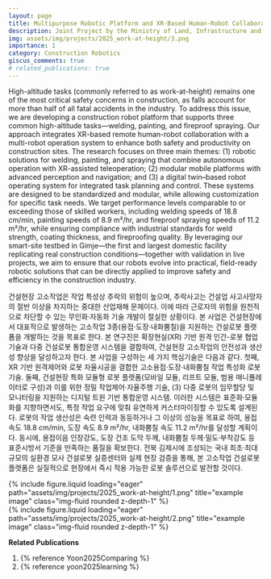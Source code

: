 ```yaml
---
layout: page
title: Multipurpose Robotic Platform and XR-Based Human-Robot Collaboration for Work at Height in Construction
description: Joint Project by the Ministry of Land, Infrastructure and Transport & Ministry of Trade, Industry and Energy, South Korea (2025.04 ~ 2029.12)
img: assets/img/projects/2025_work-at-height/3.png
importance: 1
category: Construction Robotics
giscus_comments: true
# related_publications: true
---
```


High-altitude tasks (commonly referred to as work-at-height) remains one of the most critical safety concerns in construction, as falls account for more than half of all fatal accidents in the industry. To address this issue, we are developing a construction robot platform that supports three common high-altitude tasks—welding, painting, and fireproof spraying. Our approach integrates XR-based remote human-robot collaboration with a multi-robot operation system to enhance both safety and productivity on construction sites. The research focuses on three main themes: (1) robotic solutions for welding, painting, and spraying that combine autonomous operation with XR-assisted teleoperation; (2) modular mobile platforms with advanced perception and navigation; and (3) a digital twin–based robot operating system for integrated task planning and control. These systems are designed to be standardized and modular, while allowing customization for specific task needs. We target performance levels comparable to or exceeding those of skilled workers, including welding speeds of 18.8 cm/min, painting speeds of 8.9 m²/hr, and fireproof spraying speeds of 11.2 m²/hr, while ensuring compliance with industrial standards for weld strength, coating thickness, and fireproofing quality. By leveraging our smart-site testbed in Gimje—the first and largest domestic facility replicating real construction conditions—together with validation in live projects, we aim to ensure that our robots evolve into practical, field-ready robotic solutions that can be directly applied to improve safety and efficiency in the construction industry.

건설현장 고소작업은 작업 특성상 추락의 위험이 높으며, 추락사고는 건설업 사고사망자의 절반 이상을 차지하는 중대한 산업재해 문제이다. 이에 따라 근로자의 위험을 원천적으로 차단할 수 있는 무인화·자동화 기술 개발이 절실한 상황이다. 본 사업은 건설현장에서 대표적으로 발생하는 고소작업 3종(용접·도장·내화뿜칠)을 지원하는 건설로봇 플랫폼을 개발하는 것을 목표로 한다. 본 연구진은 확장현실(XR) 기반 원격 인간-로봇 협업 기술과 다중 건설로봇 통합운영 시스템을 결합하여, 건설현장 고소작업의 안전성과 생산성 향상을 달성하고자 한다. 본 사업을 구성하는 세 가지 핵심기술은 다음과 같다. 첫째, XR 기반 원격제어와 로봇 자율시공을 결합한 고소용접·도장·내화뿜칠 작업 특성화 로봇 기술. 둘째, 건설현장 특화 모듈형 로봇 플랫폼(모바일 모듈, 리프트 모듈, 범용 매니퓰레이터로 구성)과 이를 위한 정밀 작업제어·자율주행 기술, (3) 다중 로봇의 임무할당 및 모니터링을 지원하는 디지털 트윈 기반 통합운영 시스템. 이러한 시스템은 표준화·모듈화를 지향하면서도, 특정 작업 요구에 맞춰 유연하게 커스터마이징할 수 있도록 설계된다. 로봇의 작업 생산성은 숙련 인력과 동등하거나 그 이상의 성능을 목표로 하여, 용접 속도 18.8 cm/min, 도장 속도 8.9 m²/hr, 내화뿜칠 속도 11.2 m²/hr를 달성할 계획이다. 동시에, 용접이음 인장강도, 도장 건조 도막 두께, 내화뿜칠 두께·밀도·부착강도 등 표준시방서 기준을 만족하는 품질을 확보한다. 전북 김제시에 조성되는 국내 최초·최대 규모의 실환경 모사 건설로봇 실증센터와 실제 현장 검증을 통해, 본 고소작업 건설로봇 플랫폼은 실질적으로 현장에서 즉시 적용 가능한 로봇 솔루션으로 발전할 것이다.

<div class="col-sm mt-3 mt-md-0">
    {% include figure.liquid loading="eager" path="assets/img/projects/2025_work-at-height/1.png" title="example image" class="img-fluid rounded z-depth-1" %}
</div>
<div class="col-sm mt-3 mt-md-0">
    {% include figure.liquid loading="eager" path="assets/img/projects/2025_work-at-height/2.png" title="example image" class="img-fluid rounded z-depth-1" %}
</div>

**Related Publications**

1. {% reference Yoon2025Comparing %}
2. {% reference yoon2025learning %}